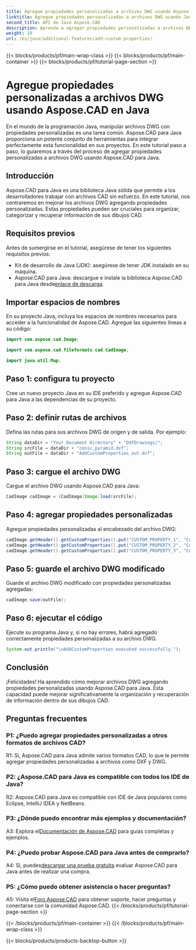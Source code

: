 ```yaml
---
title: Agregue propiedades personalizadas a archivos DWG usando Aspose.CAD en Java
linktitle: Agregue propiedades personalizadas a archivos DWG usando Java
second_title: API de Java Aspose.CAD
description: Aprenda a agregar propiedades personalizadas a archivos DWG en Java usando Aspose.CAD. Mejore la organización y la recuperación de información en dibujos CAD sin esfuerzo.
weight: 10
url: /es/java/additional-features/add-custom-properties/
---
```


{{< blocks/products/pf/main-wrap-class >}}
{{< blocks/products/pf/main-container >}}
{{< blocks/products/pf/tutorial-page-section >}}

# Agregue propiedades personalizadas a archivos DWG usando Aspose.CAD en Java

En el mundo de la programación Java, manipular archivos DWG con propiedades personalizadas es una tarea común. Aspose.CAD para Java proporciona un potente conjunto de herramientas para integrar perfectamente esta funcionalidad en sus proyectos. En este tutorial paso a paso, lo guiaremos a través del proceso de agregar propiedades personalizadas a archivos DWG usando Aspose.CAD para Java.

## Introducción

Aspose.CAD para Java es una biblioteca Java sólida que permite a los desarrolladores trabajar con archivos CAD sin esfuerzo. En este tutorial, nos centraremos en mejorar los archivos DWG agregando propiedades personalizadas. Estas propiedades pueden ser cruciales para organizar, categorizar y recuperar información de sus dibujos CAD.

## Requisitos previos

Antes de sumergirse en el tutorial, asegúrese de tener los siguientes requisitos previos:

- Kit de desarrollo de Java (JDK): asegúrese de tener JDK instalado en su máquina.
- Aspose.CAD para Java: descargue e instale la biblioteca Aspose.CAD para Java desde[enlace de descarga](https://releases.aspose.com/cad/java/).

## Importar espacios de nombres

En su proyecto Java, incluya los espacios de nombres necesarios para acceder a la funcionalidad de Aspose.CAD. Agregue las siguientes líneas a su código:

```java
import com.aspose.cad.Image;

import com.aspose.cad.fileformats.cad.CadImage;

import java.util.Map;
```

## Paso 1: configura tu proyecto

Cree un nuevo proyecto Java en su IDE preferido y agregue Aspose.CAD para Java a las dependencias de su proyecto.

## Paso 2: definir rutas de archivos

Defina las rutas para sus archivos DWG de origen y de salida. Por ejemplo:

```java
String dataDir = "Your Document Directory" + "DXFDrawings/";
String srcFile = dataDir + "conic_pyramid.dxf";
String outFile = dataDir + "AddCustomProperties_out.dxf";
```

## Paso 3: cargue el archivo DWG

Cargue el archivo DWG usando Aspose.CAD para Java:

```java
CadImage cadImage = (CadImage)Image.load(srcFile);
```

## Paso 4: agregar propiedades personalizadas

Agregue propiedades personalizadas al encabezado del archivo DWG:

```java
cadImage.getHeader().getCustomProperties().put("CUSTOM_PROPERTY_1", "Custom property test 1");
cadImage.getHeader().getCustomProperties().put("CUSTOM_PROPERTY_2", "Custom property test 2");
cadImage.getHeader().getCustomProperties().put("CUSTOM_PROPERTY_3", "Custom property test 3");
```

## Paso 5: guarde el archivo DWG modificado

Guarde el archivo DWG modificado con propiedades personalizadas agregadas:

```java
cadImage.save(outFile);
```

## Paso 6: ejecutar el código

Ejecute su programa Java y, si no hay errores, habrá agregado correctamente propiedades personalizadas a su archivo DWG.

```java
System.out.println("\nAddCustomProperties executed successfully.");
```

## Conclusión

¡Felicidades! Ha aprendido cómo mejorar archivos DWG agregando propiedades personalizadas usando Aspose.CAD para Java. Esta capacidad puede mejorar significativamente la organización y recuperación de información dentro de sus dibujos CAD.

## Preguntas frecuentes

### P1: ¿Puedo agregar propiedades personalizadas a otros formatos de archivos CAD?

R1: Sí, Aspose.CAD para Java admite varios formatos CAD, lo que le permite agregar propiedades personalizadas a archivos como DXF y DWG.

### P2: ¿Aspose.CAD para Java es compatible con todos los IDE de Java?

R2: Aspose.CAD para Java es compatible con IDE de Java populares como Eclipse, IntelliJ IDEA y NetBeans.

### P3: ¿Dónde puedo encontrar más ejemplos y documentación?

 A3: Explora el[Documentación de Aspose.CAD](https://reference.aspose.com/cad/java/) para guías completas y ejemplos.

### P4: ¿Puedo probar Aspose.CAD para Java antes de comprarlo?

 A4: Sí, puedes[descargar una prueba gratuita](https://releases.aspose.com/) evaluar Aspose.CAD para Java antes de realizar una compra.

### P5: ¿Cómo puedo obtener asistencia o hacer preguntas?

A5: Visita el[Foro Aspose.CAD](https://forum.aspose.com/c/cad/19) para obtener soporte, hacer preguntas y conectarse con la comunidad Aspose.CAD.
{{< /blocks/products/pf/tutorial-page-section >}}

{{< /blocks/products/pf/main-container >}}
{{< /blocks/products/pf/main-wrap-class >}}

{{< blocks/products/products-backtop-button >}}
